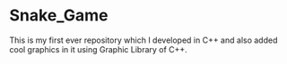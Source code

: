# Snake_Game
This is my first ever repository which I developed in C++ and also added cool graphics in it using Graphic Library of C++.
